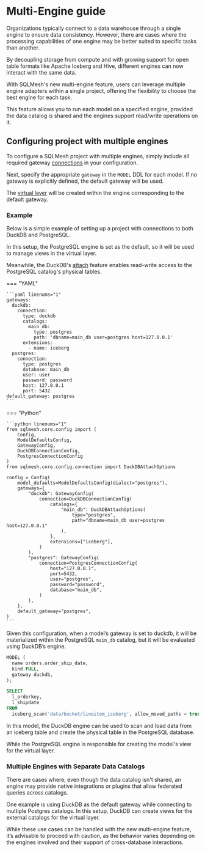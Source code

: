 # Multi-Engine guide

Organizations typically connect to a data warehouse through a single engine to ensure data consistency. However, there are cases where the processing capabilities of one engine may be better suited to specific tasks than another.

By decoupling storage from compute and with growing support for open table formats like Apache Iceberg and Hive, different engines can now interact with the same data.

With SQLMesh's new multi-engine feature, users can leverage multiple engine adapters within a single project, offering the flexibility to choose the best engine for each task.

This feature allows you to run each model on a specified engine, provided the data catalog is shared and the engines support read/write operations on it.


## Configuring project with multiple engines

To configure a SQLMesh project with multiple engines, simply include all required gateway [connections](../reference/configuration.md#connection) in your configuration. 

Next, specify the appropriate `gateway` in the `MODEL` DDL for each model. If no gateway is explicitly defined, the default gateway will be used.

The [virtual layer](../concepts/glossary.md#virtual-layer) will be created within the engine corresponding to the default gateway.

### Example

Below is a simple example of setting up a project with connections to both DuckDB and PostgreSQL.

In this setup, the PostgreSQL engine is set as the default, so it will be used to manage views in the virtual layer. 

Meanwhile, the DuckDB's [attach](https://duckdb.org/docs/sql/statements/attach.html) feature enables read-write access to the PostgreSQL catalog's physical tables.

=== "YAML"

    ```yaml linenums="1"
    gateways:
      duckdb:
        connection:
          type: duckdb
          catalogs:
            main_db:
              type: postgres
              path: 'dbname=main_db user=postgres host=127.0.0.1'
          extensions:
            - name: iceberg
      postgres:
        connection:
          type: postgres
          database: main_db
          user: user
          password: password
          host: 127.0.0.1
          port: 5432
    default_gateway: postgres
    ```

=== "Python"

    ```python linenums="1"
    from sqlmesh.core.config import (
        Config,
        ModelDefaultsConfig,
        GatewayConfig,
        DuckDBConnectionConfig,
        PostgresConnectionConfig
    )
    from sqlmesh.core.config.connection import DuckDBAttachOptions

    config = Config(
        model_defaults=ModelDefaultsConfig(dialect="postgres"),
        gateways={
            "duckdb": GatewayConfig(
                connection=DuckDBConnectionConfig(
                    catalogs={
                        "main_db": DuckDBAttachOptions(
                            type="postgres",
                            path="dbname=main_db user=postgres host=127.0.0.1"
                        ),
                    },
                    extensions=["iceberg"],
                )
            ),
            "postgres": GatewayConfig(
                connection=PostgresConnectionConfig(
                    host="127.0.0.1",
                    port=5432,
                    user="postgres",
                    password="password",
                    database="main_db",      
                )
            ),
        },
        default_gateway="postgres",
    )
    ```

Given this configuration, when a model’s gateway is set to duckdb, it will be materialized within the PostgreSQL `main_db` catalog, but it will be evaluated using DuckDB’s engine.


```sql linenums="1"
MODEL (
  name orders.order_ship_date,
  kind FULL,
  gateway duckdb,
);

SELECT
  l_orderkey, 
  l_shipdate
FROM 
  iceberg_scan('data/bucket/lineitem_iceberg', allow_moved_paths = true);
```

In this model, the DuckDB engine can be used to scan and load data from an iceberg table and create the physical table in the PostgreSQL database. 

While the PostgreSQL engine is responsible for creating the model's view for the virtual layer.

### Multiple Engines with Separate Data Catalogs

There are cases where, even though the data catalog isn't shared, an engine may provide native integrations or plugins that allow federated queries across catalogs.

One example is using DuckDB as the default gateway while connecting to multiple Postgres catalogs. In this setup, DuckDB can create views for the external catalogs for the virtual layer.

While these use cases can be handled with the new multi-engine feature, it’s advisable to proceed with caution, as the behavior varies depending on the engines involved and their support of cross-database interactions.